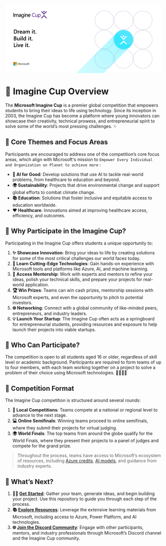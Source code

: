 ![ImagineCup](images/imagineCupIntro.png)

# 🎉 Imagine Cup Overview

The **Microsoft Imagine Cup** is a premier global competition that empowers students to bring their ideas to life using technology. Since its inception in 2003, the Imagine Cup has become a platform where young innovators can showcase their creativity, technical prowess, and entrepreneurial spirit to solve some of the world’s most pressing challenges. ✨

## 🔑 Core Themes and Focus Areas

Participants are encouraged to address one of the competition’s core focus areas, which align with Microsoft's mission to `Empower Every Individual and Organization on Planet to achieve more` :

- **🌱 AI for Good**: Develop solutions that use AI to tackle real-world problems, from healthcare to education and beyond.
- **🌍 Sustainability**: Projects that drive environmental change and support global efforts to combat climate change.
- **📚 Education**: Solutions that foster inclusive and equitable access to education worldwide.
- **❤️ Healthcare**: Innovations aimed at improving healthcare access, efficiency, and outcomes.

## 🎯 Why Participate in the Imagine Cup?

Participating in the Imagine Cup offers students a unique opportunity to:

1. **✨ Showcase Innovation**: Bring your ideas to life by creating solutions for some of the most critical challenges our world faces today.
2. **🚀 Learn Cutting-Edge Technologies**: Gain hands-on experience with Microsoft tools and platforms like Azure, AI, and machine learning.
3. **🧠 Access Mentorship**: Work with experts and mentors to refine your ideas, polish your technical skills, and prepare your projects for real-world application.
4. **🏆 Win Prizes**: Teams can win cash prizes, mentorship sessions with Microsoft experts, and even the opportunity to pitch to potential investors.
5. **🌐 Networking**: Connect with a global community of like-minded peers, entrepreneurs, and industry leaders.
6. **💡 Launch Your Startup**: The Imagine Cup often acts as a springboard for entrepreneurial students, providing resources and exposure to help launch their projects into viable startups.

## 👥 Who Can Participate?

The competition is open to all students aged 16 or older, regardless of skill level or academic background. Participants are required to form teams of up to four members, with each team working together on a project to solve a problem of their choice using Microsoft technologies. 🧑‍💻👩‍💻

## 🏁 Competition Format

The Imagine Cup competition is structured around several rounds:

1. **🏅 Local Competitions**: Teams compete at a national or regional level to advance to the next stage.
2. **💻 Online Semifinals**: Winning teams proceed to online semifinals, where they submit their projects for virtual judging.
3. **🌍 World Finals**: The top teams from around the globe qualify for the World Finals, where they present their projects to a panel of judges and compete for the grand prize.

> Throughout the process, teams have access to Microsoft’s ecosystem of resources, including [Azure credits](https://azure.microsoft.com/free/students?wt.mc_id=studentamb_260352), [AI models](https://azure.microsoft.com/products/ai-model-catalog?wt.mc_id=studentamb_260352
), and guidance from industry experts.

## 🚀 What’s Next?

1. **👩‍💻 [Get Started](https://imaginecup.microsoft.com?wt.mc_id=studentamb_260352)**: Gather your team, generate ideas, and begin building your project. Use this repository to guide you through each step of the process.
2. **📚 [Explore Resources](https://learn.microsoft.com/training/student-hub?wt.mc_id=studentamb_260352)**: Leverage the extensive learning materials from Microsoft, including access to Azure, Power Platform, and AI technologies.
3. **🌐 [Join the Discord Community](https://discord.gg/3bNDZ3hC)**: Engage with other participants, mentors, and industry professionals through Microsoft’s Discord channel and the Imagine Cup community.